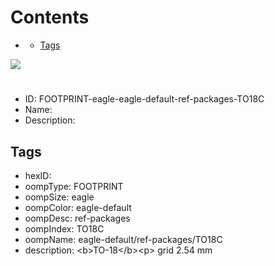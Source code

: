 



Contents
========

* [](#)
	* [Tags](#tags)
  
![][im]
# 

- ID: FOOTPRINT-eagle-eagle-default-ref-packages-TO18C
- Name: 
- Description: 

## Tags

- hexID: 
- oompType: FOOTPRINT
- oompSize: eagle
- oompColor: eagle-default
- oompDesc: ref-packages
- oompIndex: TO18C
- oompName: eagle-default/ref-packages/TO18C
- description: &lt;b&gt;TO-18&lt;/b&gt;&lt;p&gt;&#xD;
grid 2.54 mm



[im]: image.png
